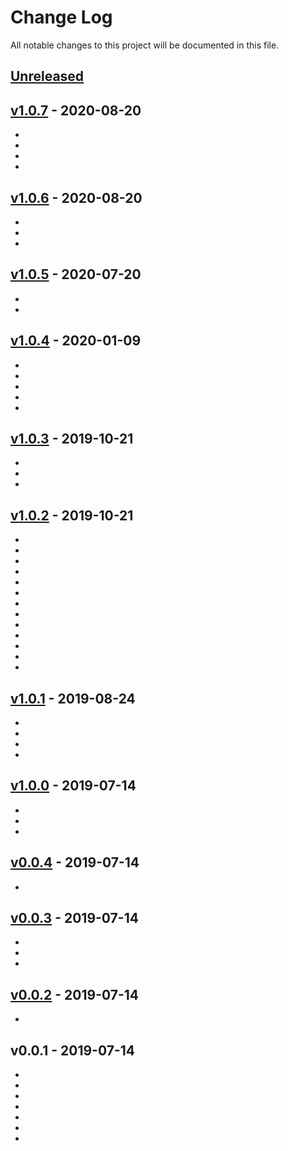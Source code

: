 # Change Log

All notable changes to this project will be documented in this file.

<a name="unreleased"></a>
## [Unreleased]



<a name="v1.0.7"></a>
## [v1.0.7] - 2020-08-20

-
-
-
-


<a name="v1.0.6"></a>
## [v1.0.6] - 2020-08-20

-
-
-


<a name="v1.0.5"></a>
## [v1.0.5] - 2020-07-20

-
-


<a name="v1.0.4"></a>
## [v1.0.4] - 2020-01-09

-
-
-
-
-


<a name="v1.0.3"></a>
## [v1.0.3] - 2019-10-21

-
-
-


<a name="v1.0.2"></a>
## [v1.0.2] - 2019-10-21

-
-
-
-
-
-
-
-
-
-
-
-
-


<a name="v1.0.1"></a>
## [v1.0.1] - 2019-08-24

-
-
-
-


<a name="v1.0.0"></a>
## [v1.0.0] - 2019-07-14

-
-
-


<a name="v0.0.4"></a>
## [v0.0.4] - 2019-07-14

-


<a name="v0.0.3"></a>
## [v0.0.3] - 2019-07-14

-
-
-


<a name="v0.0.2"></a>
## [v0.0.2] - 2019-07-14

-


<a name="v0.0.1"></a>
## v0.0.1 - 2019-07-14

-
-
-
-
-
-
-


[Unreleased]: https://github.com/binbashar/terraform-tfstate-backend/compare/v1.0.7...HEAD
[v1.0.7]: https://github.com/binbashar/terraform-tfstate-backend/compare/v1.0.6...v1.0.7
[v1.0.6]: https://github.com/binbashar/terraform-tfstate-backend/compare/v1.0.5...v1.0.6
[v1.0.5]: https://github.com/binbashar/terraform-tfstate-backend/compare/v1.0.4...v1.0.5
[v1.0.4]: https://github.com/binbashar/terraform-tfstate-backend/compare/v1.0.3...v1.0.4
[v1.0.3]: https://github.com/binbashar/terraform-tfstate-backend/compare/v1.0.2...v1.0.3
[v1.0.2]: https://github.com/binbashar/terraform-tfstate-backend/compare/v1.0.1...v1.0.2
[v1.0.1]: https://github.com/binbashar/terraform-tfstate-backend/compare/v1.0.0...v1.0.1
[v1.0.0]: https://github.com/binbashar/terraform-tfstate-backend/compare/v0.0.4...v1.0.0
[v0.0.4]: https://github.com/binbashar/terraform-tfstate-backend/compare/v0.0.3...v0.0.4
[v0.0.3]: https://github.com/binbashar/terraform-tfstate-backend/compare/v0.0.2...v0.0.3
[v0.0.2]: https://github.com/binbashar/terraform-tfstate-backend/compare/v0.0.1...v0.0.2

